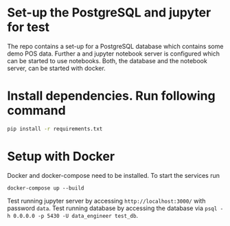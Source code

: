 # Set-up the PostgreSQL and jupyter for test

The repo contains a set-up for a PostgreSQL database which contains some demo POS data.
Further a and jupyter notebook server is configured which can be started to use notebooks.
Both, the database and the notebook server, can be started with docker.

# Install dependencies. Run following command

 ```bash
pip install -r requirements.txt
```
# Setup with Docker

Docker and docker-compose need to be installed. To start the services run

`docker-compose up --build`

Test running jupyter server by accessing `http://localhost:3000/` with password `data`.
Test running database by accessing the database via `psql -h 0.0.0.0 -p 5430 -U data_engineer test_db`.
